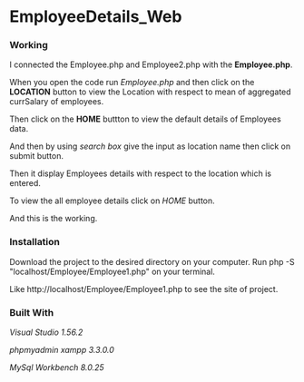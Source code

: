 # EmployeeDetails_Web
### Working
I connected the Employee.php and Employee2.php with the **Employee.php**.

When you open the code run *Employee.php* and then click on the **LOCATION** button to view the Location with respect to mean of aggregated currSalary of employees.

Then click on the **HOME** buttton to view the default details of Employees data.

And then by using *search box* give the input as location name then click on submit button.

Then it display Employees details with respect to the location which is entered.

To view the all employee details click on *HOME* button.

And this is the working.

### Installation
Download the project to the desired directory on your computer.
Run php -S "localhost/Employee/Employee1.php" on your terminal.

Like http://localhost/Employee/Employee1.php to see the site of project.

### Built With
*Visual Studio 1.56.2*

*phpmyadmin xampp 3.3.0.0*

*MySql Workbench 8.0.25*

